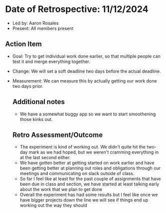 
# Date of Retrospective: 11/12/2024

* Led by: Aaron Rosales
* Present: All members present

## Action Item 
* Goal: Try to get individual work done earlier, so that multiple people can test it and merge everything together.
* Change: We will set a soft deadline two days before the actual deadline.
* Measurement: We can measure this by actually getting our work done two days prior.

  ## Additional notes
  * We have a somewhat buggy app so we want to start smoothening those kinks out.
 
  ## Retro Assessment/Outcome
  * The experiment is kind of working out. We didn't quite hit the two-day mark as we had hoped, but we weren't cramming everything in at the last second either.
  * We have gotten better at getting started on work earlier and have been getting better at planning out roles and obligations through our meetings and communicating on slack outside of class.
  * So far I feel like at least for the past couple of assignments that have been due in class and section, we have started at least talking early about the work that we plan to get done
  * Overall the experiment has had some results but I feel like once we have bigger projects down the line we will see if things end up working out the way they should
